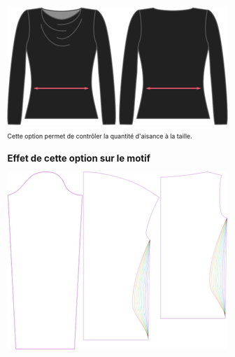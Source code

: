 ![L'option d'assouplissement de la taille sur Diana](./waistease.svg)

Cette option permet de contrôler la quantité d'aisance à la taille.


## Effet de cette option sur le motif
![Cette image montre l'effet de cette option en superposant plusieurs variantes qui ont une valeur différente pour cette option](diana_waistease_sample.svg "Effet de cette option sur le motif")